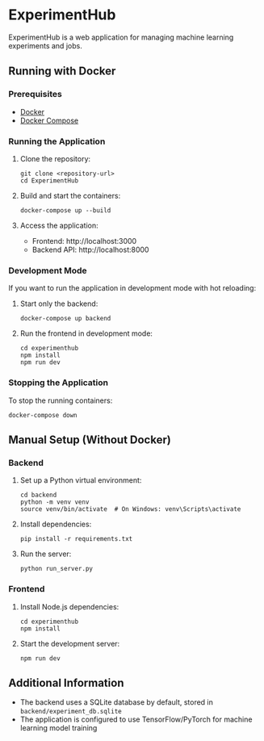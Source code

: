 # ExperimentHub

ExperimentHub is a web application for managing machine learning experiments and jobs.

## Running with Docker

### Prerequisites

- [Docker](https://docs.docker.com/get-docker/)
- [Docker Compose](https://docs.docker.com/compose/install/)

### Running the Application

1. Clone the repository:
   ```
   git clone <repository-url>
   cd ExperimentHub
   ```

2. Build and start the containers:
   ```
   docker-compose up --build
   ```

3. Access the application:
   - Frontend: http://localhost:3000
   - Backend API: http://localhost:8000

### Development Mode

If you want to run the application in development mode with hot reloading:

1. Start only the backend:
   ```
   docker-compose up backend
   ```

2. Run the frontend in development mode:
   ```
   cd experimenthub
   npm install
   npm run dev
   ```

### Stopping the Application

To stop the running containers:
```
docker-compose down
```

## Manual Setup (Without Docker)

### Backend

1. Set up a Python virtual environment:
   ```
   cd backend
   python -m venv venv
   source venv/bin/activate  # On Windows: venv\Scripts\activate
   ```

2. Install dependencies:
   ```
   pip install -r requirements.txt
   ```

3. Run the server:
   ```
   python run_server.py
   ```

### Frontend

1. Install Node.js dependencies:
   ```
   cd experimenthub
   npm install
   ```

2. Start the development server:
   ```
   npm run dev
   ```

## Additional Information

- The backend uses a SQLite database by default, stored in `backend/experiment_db.sqlite`
- The application is configured to use TensorFlow/PyTorch for machine learning model training 